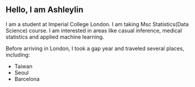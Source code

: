 ## Hello, I am Ashleylin

I am a student at Imperial College London. I am taking Msc Statistics(Data Science) course. I am interested in areas like casual inference, medical statistics and applied machine learning.

Before arriving in London, I took a gap year and traveled several places, including:
- Taiwan
- Seoul
- Barcelona
